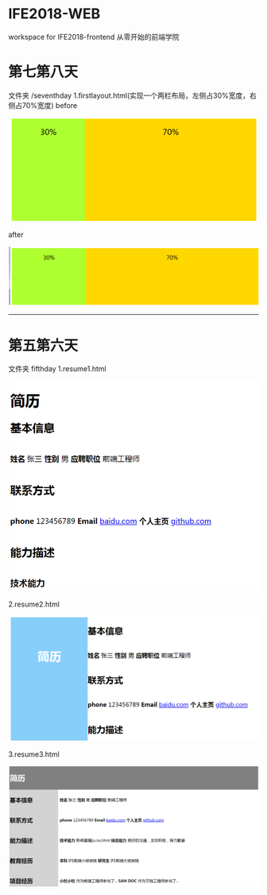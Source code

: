 # IFE2018-WEB
workspace for IFE2018-frontend
从零开始的前端学院


# 第七第八天

文件夹 /seventhday
<a href="seventhday"></a>
1.firstlayout.html(实现一个两栏布局，左侧占30%宽度，右侧占70%宽度)
before


<img src="https://github.com/azcvcza/IFE2018-WEB/blob/master/img/7_firstlayout1.png"  hspace="2" vspace="2"> 

after 

<img src="https://github.com/azcvcza/IFE2018-WEB/blob/master/img/7_firstlayout2.png"  hspace="2" vspace="2">


------------------------------
# 第五第六天
<a href="fifthday"></a>
文件夹 fifthday
1.resume1.html  

<img src="https://github.com/azcvcza/IFE2018-WEB/blob/master/img/resume1.png"  hspace="2" vspace="2">

2.resume2.html  

<img src="https://github.com/azcvcza/IFE2018-WEB/blob/master/img/resume2.png"  hspace="2" vspace="2">  

3.resume3.html  

<img src="https://github.com/azcvcza/IFE2018-WEB/blob/master/img/resume3.png"  hspace="2" vspace="2">
